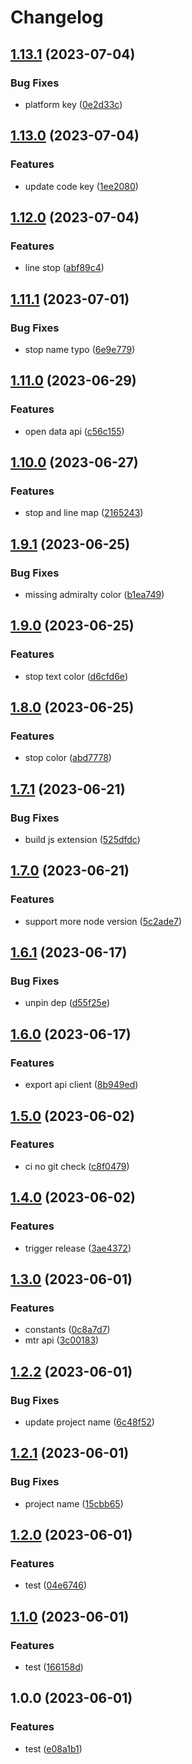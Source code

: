 # Changelog

## [1.13.1](https://github.com/MTR-Today/mtr-kit/compare/v1.13.0...v1.13.1) (2023-07-04)


### Bug Fixes

* platform key ([0e2d33c](https://github.com/MTR-Today/mtr-kit/commit/0e2d33c025af22950cc638ee8a85a7cb1c2a9243))

## [1.13.0](https://github.com/MTR-Today/mtr-kit/compare/v1.12.0...v1.13.0) (2023-07-04)


### Features

* update code key ([1ee2080](https://github.com/MTR-Today/mtr-kit/commit/1ee2080d3b5c46e0d5e2fba3f651fdf8f5dd97d5))

## [1.12.0](https://github.com/MTR-Today/mtr-kit/compare/v1.11.1...v1.12.0) (2023-07-04)


### Features

* line stop ([abf89c4](https://github.com/MTR-Today/mtr-kit/commit/abf89c4cedcefb338a026342fddc484d82fc990d))

## [1.11.1](https://github.com/MTR-Today/mtr-kit/compare/v1.11.0...v1.11.1) (2023-07-01)


### Bug Fixes

* stop name typo ([6e9e779](https://github.com/MTR-Today/mtr-kit/commit/6e9e779e553942548d0e41e9d951bdaaa382997a))

## [1.11.0](https://github.com/MTR-Today/mtr-kit/compare/v1.10.0...v1.11.0) (2023-06-29)


### Features

* open data api ([c56c155](https://github.com/MTR-Today/mtr-kit/commit/c56c155646fa4035af045fe40602396ad5c0a696))

## [1.10.0](https://github.com/MTR-Today/mtr-kit/compare/v1.9.1...v1.10.0) (2023-06-27)


### Features

* stop and line map ([2165243](https://github.com/MTR-Today/mtr-kit/commit/216524305c49cfd20074221892a23343ad5ad94e))

## [1.9.1](https://github.com/MTR-Today/mtr-kit/compare/v1.9.0...v1.9.1) (2023-06-25)


### Bug Fixes

* missing admiralty color ([b1ea749](https://github.com/MTR-Today/mtr-kit/commit/b1ea7492f4a915ff9f0c7c6618bc77ea56588984))

## [1.9.0](https://github.com/MTR-Today/mtr-kit/compare/v1.8.0...v1.9.0) (2023-06-25)


### Features

* stop text color ([d6cfd6e](https://github.com/MTR-Today/mtr-kit/commit/d6cfd6ef803c46984e00cee1a465fc0ba4413f72))

## [1.8.0](https://github.com/MTR-Today/mtr-kit/compare/v1.7.1...v1.8.0) (2023-06-25)


### Features

* stop color ([abd7778](https://github.com/MTR-Today/mtr-kit/commit/abd777851d704f0379e1bd7a2cdf70e0dc6c0bd5))

## [1.7.1](https://github.com/mtr-today/mtr-kit/compare/v1.7.0...v1.7.1) (2023-06-21)


### Bug Fixes

* build js extension ([525dfdc](https://github.com/mtr-today/mtr-kit/commit/525dfdc282ae0413970c1badee6811756d8b06fd))

## [1.7.0](https://github.com/mtr-today/mtr-kit/compare/v1.6.1...v1.7.0) (2023-06-21)


### Features

* support more node version ([5c2ade7](https://github.com/mtr-today/mtr-kit/commit/5c2ade77aa6ce9a3ea3b9f24072ef3f32807c4fd))

## [1.6.1](https://github.com/mtr-today/mtr-kit/compare/v1.6.0...v1.6.1) (2023-06-17)


### Bug Fixes

* unpin dep ([d55f25e](https://github.com/mtr-today/mtr-kit/commit/d55f25e33753c534a88ce276ca66a0fa71fc4d50))

## [1.6.0](https://github.com/mtr-today/mtr-kit/compare/v1.5.0...v1.6.0) (2023-06-17)


### Features

* export api client ([8b949ed](https://github.com/mtr-today/mtr-kit/commit/8b949ed7d659dde309681b9f87811be0e0f87d97))

## [1.5.0](https://github.com/mtr-today/mtr-kit/compare/v1.4.0...v1.5.0) (2023-06-02)


### Features

* ci no git check ([c8f0479](https://github.com/mtr-today/mtr-kit/commit/c8f0479dadce4776a7c57813aa480e579577f27a))

## [1.4.0](https://github.com/mtr-today/mtr-kit/compare/v1.3.0...v1.4.0) (2023-06-02)


### Features

* trigger release ([3ae4372](https://github.com/mtr-today/mtr-kit/commit/3ae4372eeb7118069939cff9c8564eae8aff653c))

## [1.3.0](https://github.com/mtr-today/mtr-kit/compare/v1.2.2...v1.3.0) (2023-06-01)


### Features

* constants ([0c8a7d7](https://github.com/mtr-today/mtr-kit/commit/0c8a7d71a7b943226f467774c880b3c3829f6698))
* mtr api ([3c00183](https://github.com/mtr-today/mtr-kit/commit/3c00183289eaeddbeb5c9e6bca22647229f6f0ec))

## [1.2.2](https://github.com/mtr-today/mtr-kit/compare/v1.2.1...v1.2.2) (2023-06-01)


### Bug Fixes

* update project name ([6c48f52](https://github.com/mtr-today/mtr-kit/commit/6c48f52a8f5091b4d0a42a139d3df4553ae40df9))

## [1.2.1](https://github.com/mtr-today/mtr-sdk/compare/v1.2.0...v1.2.1) (2023-06-01)


### Bug Fixes

* project name ([15cbb65](https://github.com/mtr-today/mtr-sdk/commit/15cbb6546294cd123e0effb86dff0c78a5df7858))

## [1.2.0](https://github.com/mtr-today/mtr-sdk/compare/v1.1.0...v1.2.0) (2023-06-01)


### Features

* test ([04e6746](https://github.com/mtr-today/mtr-sdk/commit/04e6746f5f6ec24e4d7c9b7033981f96e44e6637))

## [1.1.0](https://github.com/mtr-today/mtr-sdk/compare/v1.0.0...v1.1.0) (2023-06-01)


### Features

* test ([166158d](https://github.com/mtr-today/mtr-sdk/commit/166158d98f1f9e9e09912acbb2f1d7c55999038a))

## 1.0.0 (2023-06-01)


### Features

* test ([e08a1b1](https://github.com/mtr-today/mtr-sdk/commit/e08a1b1bc6eb73d3962e8ab3ce7cd99e19cd5e7a))
